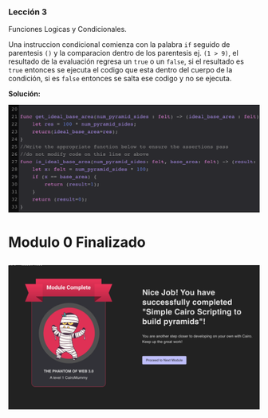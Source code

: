 


### Lección 3

Funciones Logicas y Condicionales.  

Una instruccion condicional comienza con la palabra `if` seguido de parentesis `()` y la comparacion dentro de los parentesis ej. `(1 > 9)`,  el resultado  de la evaluación regresa un `true` o un `false`, si el resultado es `true` entonces se ejecuta el codigo que esta dentro del cuerpo de la condición, si es `false` entonces se salta ese codigo  y no  se ejecuta.

**Solución:**  

![image](assets/lesson3.png "Lesson 3")

# Modulo 0 Finalizado #

![image](assets/module0-complete.png "Module complete")
---
